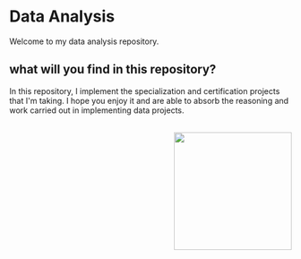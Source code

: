 # Data Analysis

Welcome to my data analysis repository. 

## what will you find in this repository?

In this repository, I implement the specialization and certification projects that I'm taking. I hope you enjoy it and are able to absorb the reasoning and work carried out in implementing data projects.
 <br/>
 <br/>

<img width="210px" align="right"  src="">

 <br/>